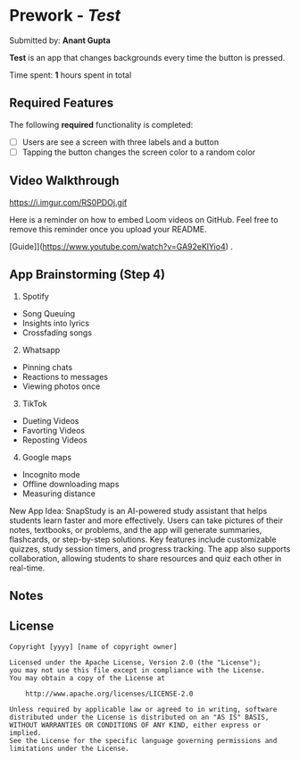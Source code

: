 # Prework - *Test*

Submitted by: **Anant Gupta**

**Test** is an app that changes backgrounds every time the button is pressed. 

Time spent: **1** hours spent in total

## Required Features

The following **required** functionality is completed:

- [ ] Users are see a screen with three labels and a button
- [ ] Tapping the button changes the screen color to a random color
 
## Video Walkthrough
https://i.imgur.com/RS0PDOj.gif

Here is a reminder on how to embed Loom videos on GitHub. Feel free to remove this reminder once you upload your README. 

[Guide]](https://www.youtube.com/watch?v=GA92eKlYio4) .

## App Brainstorming (Step 4)
1. Spotify
- Song Queuing
- Insights into lyrics
- Crossfading songs

2. Whatsapp
- Pinning chats
- Reactions to messages
- Viewing photos once

3. TikTok
- Dueting Videos
- Favorting Videos
- Reposting Videos

4. Google maps
- Incognito mode
- Offline downloading maps
- Measuring distance


New App Idea:
SnapStudy is an AI-powered study assistant that helps students learn faster and more effectively. Users can take pictures of their notes, textbooks, or problems, and the app will generate summaries, flashcards, or step-by-step solutions. Key features include customizable quizzes, study session timers, and progress tracking. The app also supports collaboration, allowing students to share resources and quiz each other in real-time.



## Notes

## License

    Copyright [yyyy] [name of copyright owner]

    Licensed under the Apache License, Version 2.0 (the "License");
    you may not use this file except in compliance with the License.
    You may obtain a copy of the License at

        http://www.apache.org/licenses/LICENSE-2.0

    Unless required by applicable law or agreed to in writing, software
    distributed under the License is distributed on an "AS IS" BASIS,
    WITHOUT WARRANTIES OR CONDITIONS OF ANY KIND, either express or implied.
    See the License for the specific language governing permissions and
    limitations under the License.

